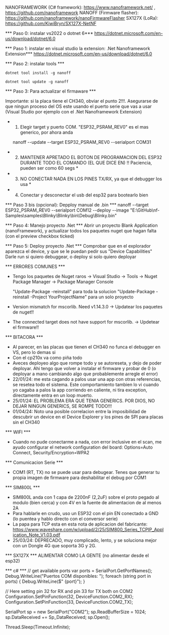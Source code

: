 NANOFRAMEWORK (C# framework): https://www.nanoframework.net/ , https://github.com/nanoframework
NANOFF (Firmware flasher): https://github.com/nanoframework/nanoFirmwareFlasher
SX127X (LoRa): https://github.com/KiwiBryn/SX127X-NetNF

*** Paso 0: instalar vs2022 o dotnet 6***
https://dotnet.microsoft.com/en-us/download/dotnet/6.0

*** Paso 1: instalar en visual studio la extension: .Net Nanoframework Extension***
https://dotnet.microsoft.com/en-us/download/dotnet/6.0

*** Paso 2: instalar tools ***

    dotnet tool install -g nanoff

    dotnet tool update -g nanoff

*** Paso 3: Para actualizar el firmaware ***

Importante: si la placa tiene el CH340, obviar el punto 2!!!. Asegurarse de que ningun proceso del OS este usando el puerto serie que vas a usar (Visual Studio por ejemplo con el .Net Nanoframework Extension)

* 1) Elegir target y puerto COM. "ESP32_PSRAM_REV0" es el mas generico, por ahora anda

    nanoff --update --target ESP32_PSRAM_REV0 --serialport COM31

* 2) MANTENER APRETADO EL BOTON DE PROGRAMACION DEL ESP32 DURANTE TODO EL COMANDO (EL QUE DICE EN) !! Paciencia, pueden ser como 60 segs *
* 3) NO CONECTAR NADA EN LOS PINES TX/RX, ya que el debugger los usa *
* 4) Conectar y desconectar el usb del esp32 para bootearlo bien

*** Paso 3 bis (opcional): Depploy manual de .bin *** 
nanoff --target ESP32_PSRAM_REV0 --serialport COM12 --deploy --image "E:\GitHub\nf-Samples\samples\Blinky\Blinky\bin\Debug\Blinky.bin"

*** Paso 4: Manejo proyecto .Net *** 
Abrir un proyecto Blank Application (nanoFramework), y actualizar todos los paquetes nuget que hagan falta (con el preview checkbox ticked)

*** Paso 5: Deploy proyecto .Net *** 
Comprobar que en el explorador aparezca el device, y que se le puedan pedir sus "Device Capabilities"
Darle run si quiero debuggear, o deploy si solo quiero deployar

*** ERRORES COMUNES ***

- Tengo los paquetes de Nuget raros -> Visual Studio -> Tools -> Nuget Package Manager -> Package Manager Console 

    "Update-Package -reinstall" para toda la solucion
    "Update-Package -reinstall -Project YourProjectName" para un solo proyecto

- Version mismatch for mscorlib. Need v1.14.3.0 -> Updatear los paquetes de nuget!!
- The connected target does not have support for mscorlib. -> Updetear el firmware!!

*** BITACORA ***
- Al parecer, en las placas que tienen el CH340 no funca el debugger en VS, pero lo demas si
- Con el cp210x va como piña todo
- Aveces deployeo algo que rompe todo y se autoreseta, y dejo de poder deployar. Ahi tengo que volver a instalar el firmware y probar de 0 (o deployar a mano cambiando algo que probablemente arregle el error)
- 22/01/24: me esta cagando a palos usar una app con otras referencias, se resetea todo el sistema. Este comportamiento tambien lo vi cuando yo cagaba a palos la app corriendo en caliente, ni tira exception, directamente entra en un loop muerto.
- 25/01/24: EL PROBLEMA ERA QUE TENIA GENERICS. POR DIOS, NO DEJAR NINGUN GENERICS, SE ROMPE TODO!!!
- 01/04/24: Noto una posible correlacion entre la imposibilidad de descubrir un device en el Device Explorer y los pines de SPI para placas sin el CH340

*** WIFI ***
- Cuando no pude conectarme a nada, con error inclusive en el scan, me ayudo configurar el network configuration del board: Options=Auto Connect, Security/Encryption=WPA2

*** Comunicacion Serie ***
- COM1 (RT, TX) no se puede usar para debugear. Tenes que generar tu propia imagen de firmware para deshabilitar el debug por COM1

*** SIM800L ***
- SIM800L anda con 1 capa de 2200nF (2,2uF) sobre el proto pegado al modulo (bien cerca) y con 4V en la fuente de alimentacion de al menos 2A
- Para hablarle en crudo, uso un ESP32 con el pin EN conectado a GND (lo puentea y hablo directo con el conversor serie)
- La papa para TCP esta en esta nota de aplicacion del fabricante: https://www.waveshare.com/w/upload/2/25/SIM800_Series_TCPIP_Application_Note_V1.03.pdf
- 25/03/24: DEPRECADO, muy complicado, lento, y se soluciona mejor con un Dongle 4G que soporta 3G y 2G.

*** SX127X ***
ALIMENTAR COMO LA GENTE (no alimentar desde el esp32)

*** c# ***
// get available ports
 var ports = SerialPort.GetPortNames();
 Debug.WriteLine("Puertos COM disponibles: ");
 foreach (string port in ports)
 {
     Debug.WriteLine($" {port}");
 }

 // Here setting pin 32 for RX and pin 33 for TX both on COM2
 Configuration.SetPinFunction(32, DeviceFunction.COM2_RX);
 Configuration.SetPinFunction(33, DeviceFunction.COM2_TX);

 SerialPort sp = new SerialPort("COM2");
 sp.ReadBufferSize = 1024;
 sp.DataReceived += Sp_DataReceived;
 sp.Open();

 Thread.Sleep(Timeout.Infinite);
